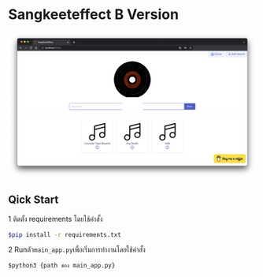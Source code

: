 # Sangkeeteffect B Version
![](image/227535767-64d8e443-3c6a-4c46-b77d-aff264ee4ed8.png)

## Qick Start
1 ติดตั้ง requirements โดยใช้คำสั้ง
```bash
$pip install -r requirements.txt
```
2 Runตัว`main_app.py`เพื่อเริ่มการทำงานโดยใช้คำสั้ง
```
$python3 {path ของ main_app.py}
```


